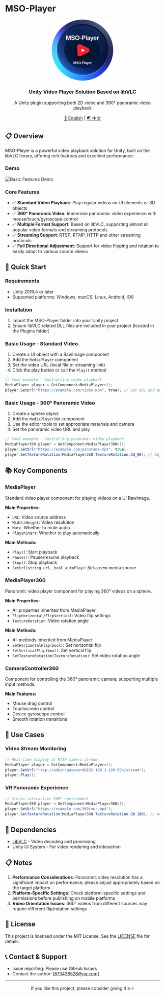 # MSO-Player

<div align="center">
  <img src="Docs/Image/MSO-Player_logo.png" alt="MSO-Player Logo" width="200" />
  <h3>Unity Video Player Solution Based on libVLC</h3>
  <p>A Unity plugin supporting both 2D video and 360° panoramic video playback</p>
  <p><a href="README.md">🌟 English</a> | <a href="README_CN.md">🌏 中文</a></p>
</div>

## 📋 Overview

MSO-Player is a powerful video playback solution for Unity, built on the libVLC library, offering rich features and excellent performance:

### Demo
![Basic Features Demo](Docs/Video/demo.gif)

### Core Features
- ✅ **Standard Video Playback**: Play regular videos on UI elements or 3D objects
- ✅ **360° Panoramic Video**: Immersive panoramic video experience with mouse/touch/gyroscope control
- ✅ **Multiple Format Support**: Based on libVLC, supporting almost all popular video formats and streaming protocols
- ✅ **Streaming Support**: RTSP, RTMP, HTTP and other streaming protocols
- ✅ **Full Directional Adjustment**: Support for video flipping and rotation to easily adapt to various source videos

## 🚀 Quick Start

### Requirements
- Unity 2019.4 or later
- Supported platforms: Windows, macOS, Linux, Android, iOS

### Installation
1. Import the MSO-Player folder into your Unity project
2. Ensure libVLC related DLL files are included in your project (located in the Plugins folder)

### Basic Usage - Standard Video
1. Create a UI object with a RawImage component
2. Add the `MediaPlayer` component
3. Set the video URL (local file or streaming link)
4. Click the play button or call the `Play()` method

```csharp
// Code example - Controlling video playback
MediaPlayer player = GetComponent<MediaPlayer>();
player.SetUrl("https://example.com/video.mp4", true); // Set URL and autoplay
```

### Basic Usage - 360° Panoramic Video
1. Create a sphere object
2. Add the `MediaPlayer360` component
3. Use the editor tools to set appropriate materials and camera
4. Set the panoramic video URL and play

```csharp
// Code example - Controlling panoramic video playback
MediaPlayer360 player = GetComponent<MediaPlayer360>();
player.SetUrl("https://example.com/panorama.mp4", true);
player.SetTextureRotation(MediaPlayer360.TextureRotation.CW_90); // Adjust video orientation
```

## 📚 Key Components

### MediaPlayer
Standard video player component for playing videos on a UI RawImage.

**Main Properties:**
- `URL`: Video source address
- `Width/Height`: Video resolution
- `Mute`: Whether to mute audio
- `PlayOnStart`: Whether to play automatically

**Main Methods:**
- `Play()`: Start playback
- `Pause()`: Pause/resume playback
- `Stop()`: Stop playback
- `SetUrl(string url, bool autoPlay)`: Set a new media source

### MediaPlayer360
Panoramic video player component for playing 360° videos on a sphere.

**Main Properties:**
- All properties inherited from MediaPlayer
- `FlipHorizontal/FlipVertical`: Video flip settings
- `TextureRotation`: Video rotation angle

**Main Methods:**
- All methods inherited from MediaPlayer
- `SetHorizontalFlip(bool)`: Set horizontal flip
- `SetVerticalFlip(bool)`: Set vertical flip
- `SetTextureRotation(TextureRotation)`: Set video rotation angle

### CameraController360
Component for controlling the 360° panoramic camera, supporting multiple input methods.

**Main Features:**
- Mouse drag control
- Touchscreen control
- Device gyroscope control
- Smooth rotation transitions

## 📝 Use Cases

### Video Stream Monitoring
```csharp
// Real-time display of RTSP camera stream
MediaPlayer player = GetComponent<MediaPlayer>();
player.SetUrl("rtsp://admin:password@192.168.1.100:554/stream");
player.Play();
```

### VR Panoramic Experience
```csharp
// Create interactive 360° environment
MediaPlayer360 player = GetComponent<MediaPlayer360>();
player.SetUrl("https://example.com/360tour.mp4");
player.SetTextureRotation(MediaPlayer360.TextureRotation.CW_180); // Adapt to video orientation
```

## 🔌 Dependencies

- [LibVLC](https://www.videolan.org/vlc/libvlc.html) - Video decoding and processing
- Unity UI System - For video rendering and interaction

## 📋 Notes

1. **Performance Considerations**: Panoramic video resolution has a significant impact on performance; please adjust appropriately based on the target platform
2. **Platform-Specific Settings**: Check platform-specific settings and permissions before publishing on mobile platforms
3. **Video Orientation Issues**: 360° videos from different sources may require different flip/rotation settings

## 📄 License

This project is licensed under the MIT License. See the [LICENSE](LICENSE) file for details.

## 📞 Contact & Support

- Issue reporting: Please use GitHub Issues
- Contact the author: [873438526@qq.com]

---

<div align="center">
  <p>If you like this project, please consider giving it a ⭐</p>
</div>
